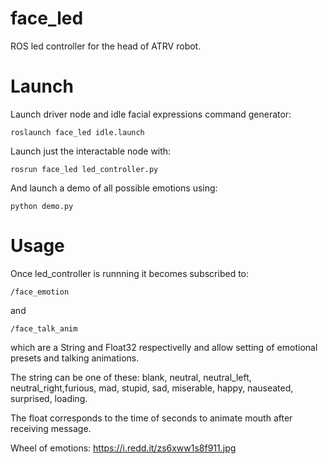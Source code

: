 # face_led

ROS led controller for the head of ATRV robot.

# Launch

Launch driver node and idle facial expressions command generator:

```
roslaunch face_led idle.launch
```

Launch just the interactable node with:

```
rosrun face_led led_controller.py
```

And launch a demo of all possible emotions using:

```
python demo.py
```

# Usage

Once led_controller is runnning it becomes subscribed to:
```
/face_emotion
```
and
```
/face_talk_anim
```
which are a String and Float32 respectivelly and allow setting of emotional presets and talking animations.

The string can be one of these: blank, neutral, neutral_left, neutral_right,furious, mad, stupid, sad, miserable, happy, nauseated, surprised, loading. 

The float corresponds to the time of seconds to animate mouth after receiving message.

Wheel of emotions: https://i.redd.it/zs6xww1s8f911.jpg
